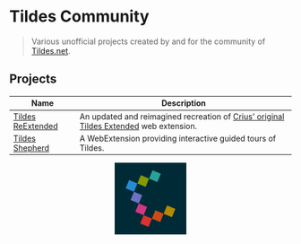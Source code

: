 # Tildes Community

> Various unofficial projects created by and for the community of [Tildes.net](https://tildes.net).

<!-- ## About -->
<!-- TODO: Write the About section. -->

<!-- ## Contributing -->
<!-- TODO: Create a Contributing.md document outlining how to add a new project and how to contribute to existing projects. -->

## Projects

| Name | Description |
|------|-------------|
| [Tildes ReExtended](https://gitlab.com/tildes-community/tildes-reextended) | An updated and reimagined recreation of [Crius' original Tildes Extended](https://github.com/theCrius/tildes-extended) web extension. |
| [Tildes Shepherd](https://gitlab.com/tildes-community/tildes-shepherd) | A WebExtension providing interactive guided tours of Tildes. |

<div align="center">
  <img alt="Tildes Community Logo" src="assets/tildes-community-logo.png" width="128px" height="128px">
</div>

